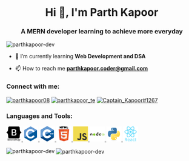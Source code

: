 <h1 align="center">Hi 👋, I'm Parth Kapoor</h1>
<h3 align="center">A MERN developer learning to achieve more everyday</h3>

<p align="left"> <img src="https://komarev.com/ghpvc/?username=parthkapoor-dev&label=Profile%20views&color=0e75b6&style=flat" alt="parthkapoor-dev" /> </p>

- 🌱 I’m currently learning **Web Development and DSA**

- 📫 How to reach me **parthkapoor.coder@gmail.com**

<h3 align="left">Connect with me:</h3>
<p align="left">
<a href="https://linkedin.com/in/parthkapoor08" target="blank"><img align="center" src="https://raw.githubusercontent.com/rahuldkjain/github-profile-readme-generator/master/src/images/icons/Social/linked-in-alt.svg" alt="parthkapoor08" height="30" width="40" /></a>
<a href="https://instagram.com/parthkapoor_te" target="blank"><img align="center" src="https://raw.githubusercontent.com/rahuldkjain/github-profile-readme-generator/master/src/images/icons/Social/instagram.svg" alt="parthkapoor_te" height="30" width="40" /></a>
<a href="https://discord.gg/Captain_Kapoor#1267" target="blank"><img align="center" src="https://raw.githubusercontent.com/rahuldkjain/github-profile-readme-generator/master/src/images/icons/Social/discord.svg" alt="Captain_Kapoor#1267" height="30" width="40" /></a>
</p>

<h3 align="left">Languages and Tools:</h3>
<p align="left"> <a href="https://getbootstrap.com" target="_blank" rel="noreferrer"> <img src="https://raw.githubusercontent.com/devicons/devicon/master/icons/bootstrap/bootstrap-plain-wordmark.svg" alt="bootstrap" width="40" height="40"/> </a> <a href="https://www.cprogramming.com/" target="_blank" rel="noreferrer"> <img src="https://raw.githubusercontent.com/devicons/devicon/master/icons/c/c-original.svg" alt="c" width="40" height="40"/> </a> <a href="https://www.w3schools.com/cpp/" target="_blank" rel="noreferrer"> <img src="https://raw.githubusercontent.com/devicons/devicon/master/icons/cplusplus/cplusplus-original.svg" alt="cplusplus" width="40" height="40"/> </a> <a href="https://www.w3.org/html/" target="_blank" rel="noreferrer"> <img src="https://raw.githubusercontent.com/devicons/devicon/master/icons/html5/html5-original-wordmark.svg" alt="html5" width="40" height="40"/> </a> <a href="https://developer.mozilla.org/en-US/docs/Web/JavaScript" target="_blank" rel="noreferrer"> <img src="https://raw.githubusercontent.com/devicons/devicon/master/icons/javascript/javascript-original.svg" alt="javascript" width="40" height="40"/> </a> <a href="https://nodejs.org" target="_blank" rel="noreferrer"> <img src="https://raw.githubusercontent.com/devicons/devicon/master/icons/nodejs/nodejs-original-wordmark.svg" alt="nodejs" width="40" height="40"/> </a> <a href="https://www.python.org" target="_blank" rel="noreferrer"> <img src="https://raw.githubusercontent.com/devicons/devicon/master/icons/python/python-original.svg" alt="python" width="40" height="40"/> </a> <a href="https://reactjs.org/" target="_blank" rel="noreferrer"> <img src="https://raw.githubusercontent.com/devicons/devicon/master/icons/react/react-original-wordmark.svg" alt="react" width="40" height="40"/> </a> </p>

<p><img align="left" src="https://github-readme-stats.vercel.app/api/top-langs?username=parthkapoor-dev&show_icons=true&locale=en&layout=compact" alt="parthkapoor-dev" /></p>

<p>&nbsp;<img align="center" src="https://github-readme-stats.vercel.app/api?username=parthkapoor-dev&show_icons=true&locale=en" alt="parthkapoor-dev" /></p>

